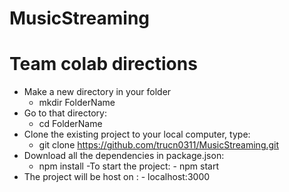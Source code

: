 # MusicStreaming
# Team colab directions
- Make a new directory in your folder 
     - mkdir FolderName
- Go to that directory:
     - cd FolderName
- Clone the existing project to your local computer, type:
     - git clone https://github.com/trucn0311/MusicStreaming.git
- Download all the dependencies in package.json:
     - npm install
-To start the project:
      - npm start
- The project will be host on : 
      - localhost:3000
      
    
